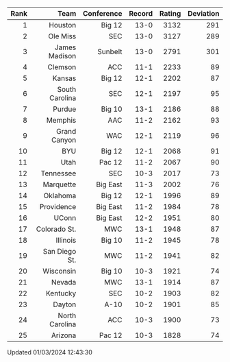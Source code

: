 | Rank  | Team                 | Conference           | Record   | Rating | Deviation |
| ---:  | ---:                 | ---:                 | ---:     | ---:   | ---:      |
| 1     | Houston              | Big 12               | 13-0     | 3132   | 291       |
| 2     | Ole Miss             | SEC                  | 13-0     | 3127   | 289       |
| 3     | James Madison        | Sunbelt              | 13-0     | 2791   | 301       |
| 4     | Clemson              | ACC                  | 11-1     | 2233   | 89        |
| 5     | Kansas               | Big 12               | 12-1     | 2202   | 87        |
| 6     | South Carolina       | SEC                  | 12-1     | 2197   | 95        |
| 7     | Purdue               | Big 10               | 13-1     | 2186   | 88        |
| 8     | Memphis              | AAC                  | 11-2     | 2162   | 93        |
| 9     | Grand Canyon         | WAC                  | 12-1     | 2119   | 96        |
| 10    | BYU                  | Big 12               | 12-1     | 2068   | 91        |
| 11    | Utah                 | Pac 12               | 11-2     | 2067   | 90        |
| 12    | Tennessee            | SEC                  | 10-3     | 2017   | 73        |
| 13    | Marquette            | Big East             | 11-3     | 2002   | 76        |
| 14    | Oklahoma             | Big 12               | 12-1     | 1996   | 89        |
| 15    | Providence           | Big East             | 11-2     | 1984   | 78        |
| 16    | UConn                | Big East             | 12-2     | 1951   | 80        |
| 17    | Colorado St.         | MWC                  | 13-1     | 1948   | 87        |
| 18    | Illinois             | Big 10               | 11-2     | 1945   | 78        |
| 19    | San Diego St.        | MWC                  | 11-2     | 1941   | 82        |
| 20    | Wisconsin            | Big 10               | 10-3     | 1921   | 74        |
| 21    | Nevada               | MWC                  | 13-1     | 1914   | 87        |
| 22    | Kentucky             | SEC                  | 10-2     | 1903   | 82        |
| 23    | Dayton               | A-10                 | 10-2     | 1901   | 85        |
| 24    | North Carolina       | ACC                  | 10-3     | 1900   | 73        |
| 25    | Arizona              | Pac 12               | 10-3     | 1828   | 74        |

Updated 01/03/2024 12:43:30
